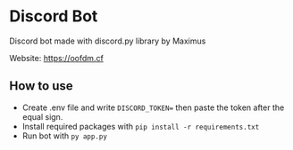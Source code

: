 # Discord Bot

Discord bot made with discord.py library by Maximus

Website: <https://oofdm.cf>

## How to use

- Create .env file and write `DISCORD_TOKEN=` then paste the token after the equal sign.
- Install required packages with `pip install -r requirements.txt`
- Run bot with `py app.py`

